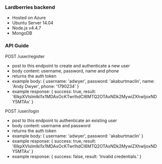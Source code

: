 ### Lardberries backend
 * Hosted on Azure
 * Ubuntu Server 14.04
 * Node.js v4.4.7
 * MongoDB


### API Guide

POST /user/register
- post to this endpoint to create and authenticate a new user
- body content: username, password, name and phone
- returns the auth token
- example body: {
	username: 'adwyer',
	password: 'akaburtmaclin',
	name: 'Andy Dwyer',
	phone: '1790234'
}
- example response: {
    success: true,
    result: '6IkpXVIsImlkI1x1MDAxOcKTwrlhdCI6MTQ2OTAxNDk2MywiZXhwIjoxNDY5MTAx'
}

POST /user/login
- post to this endpoint to authenticate an existing user
- body content: username and password
- returns the auth token
- example body: {
	username: 'adwyer',
	password: 'akaburtmaclin'
}
- example response: {
    success: true,
    result: '6IkpXVIsImlkI1x1MDAxOcKTwrlhdCI6MTQ2OTAxNDk2MywiZXhwIjoxNDY5MTAx'
}
- example response: {
	success: false,
	result: 'Invalid credentials.'
}